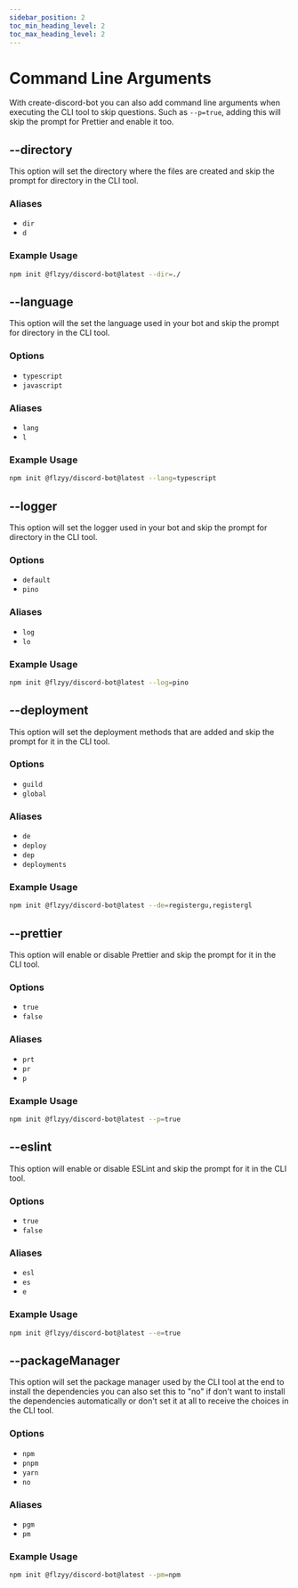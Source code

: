 ```yaml
---
sidebar_position: 2
toc_min_heading_level: 2
toc_max_heading_level: 2
---
```


# Command Line Arguments

With create-discord-bot you can also add command line arguments when executing the CLI tool to skip questions.
Such as `--p=true`, adding this will skip the prompt for Prettier and enable it too.

## --directory

This option will set the directory where the files are created and skip the prompt for directory in the CLI
tool.

### Aliases

- `dir`
- `d`

### Example Usage

```bash
npm init @flzyy/discord-bot@latest --dir=./
```

## --language

This option will the set the language used in your bot and skip the prompt for directory in the CLI tool.

### Options

- `typescript`
- `javascript`

### Aliases

- `lang`
- `l`

### Example Usage

```bash
npm init @flzyy/discord-bot@latest --lang=typescript
```

## --logger

This option will set the logger used in your bot and skip the prompt for directory in the CLI tool.

### Options

- `default`
- `pino`

### Aliases

- `log`
- `lo`

### Example Usage

```bash
npm init @flzyy/discord-bot@latest --log=pino
```

## --deployment

This option will set the deployment methods that are added and skip the prompt for it in the CLI tool.

### Options

- `guild`
- `global`

### Aliases

- `de`
- `deploy`
- `dep`
- `deployments`

### Example Usage

```bash
npm init @flzyy/discord-bot@latest --de=registergu,registergl
```

## --prettier

This option will enable or disable Prettier and skip the prompt for it in the CLI tool.

### Options

- `true`
- `false`

### Aliases

- `prt`
- `pr`
- `p`

### Example Usage

```bash
npm init @flzyy/discord-bot@latest --p=true
```

## --eslint

This option will enable or disable ESLint and skip the prompt for it in the CLI tool.

### Options

- `true`
- `false`

### Aliases

- `esl`
- `es`
- `e`

### Example Usage

```bash
npm init @flzyy/discord-bot@latest --e=true
```

## --packageManager

This option will set the package manager used by the CLI tool at the end to install the dependencies you can
also set this to "no" if don't want to install the dependencies automatically or don't set it at all to
receive the choices in the CLI tool.

### Options

- `npm`
- `pnpm`
- `yarn`
- `no`

### Aliases

- `pgm`
- `pm`

### Example Usage

```bash
npm init @flzyy/discord-bot@latest --pm=npm
```
